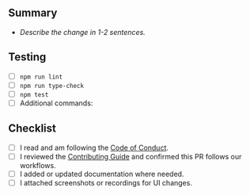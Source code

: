 ## Summary
- _Describe the change in 1-2 sentences._

## Testing
- [ ] `npm run lint`
- [ ] `npm run type-check`
- [ ] `npm test`
- [ ] Additional commands: <!-- e.g., `npm run build` -->

## Checklist
- [ ] I read and am following the [Code of Conduct](../CODE_OF_CONDUCT.md).
- [ ] I reviewed the [Contributing Guide](../CONTRIBUTING.md) and confirmed this PR follows our workflows.
- [ ] I added or updated documentation where needed.
- [ ] I attached screenshots or recordings for UI changes.
